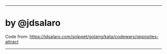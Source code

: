 ___________________________________________________________________________
   
#  by @jdsalaro

  Code from: https://jdsalaro.com/snippet/golang/kata/codewars/opposites-attract
_________________________________________________________________________ 



